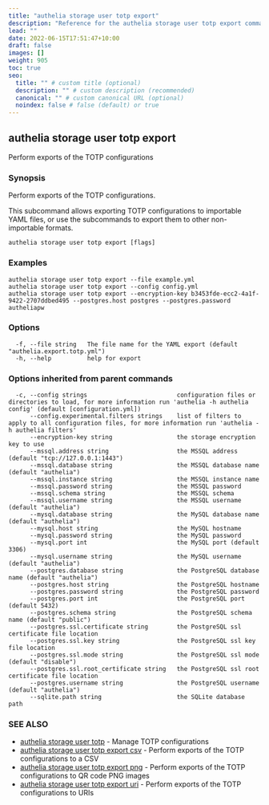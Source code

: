 ```yaml
---
title: "authelia storage user totp export"
description: "Reference for the authelia storage user totp export command."
lead: ""
date: 2022-06-15T17:51:47+10:00
draft: false
images: []
weight: 905
toc: true
seo:
  title: "" # custom title (optional)
  description: "" # custom description (recommended)
  canonical: "" # custom canonical URL (optional)
  noindex: false # false (default) or true
---
```


## authelia storage user totp export

Perform exports of the TOTP configurations

### Synopsis

Perform exports of the TOTP configurations.

This subcommand allows exporting TOTP configurations to importable YAML files, or use the subcommands to export them to other non-importable formats.

```
authelia storage user totp export [flags]
```

### Examples

```
authelia storage user totp export --file example.yml
authelia storage user totp export --config config.yml
authelia storage user totp export --encryption-key b3453fde-ecc2-4a1f-9422-2707ddbed495 --postgres.host postgres --postgres.password autheliapw
```

### Options

```
  -f, --file string   The file name for the YAML export (default "authelia.export.totp.yml")
  -h, --help          help for export
```

### Options inherited from parent commands

```
  -c, --config strings                         configuration files or directories to load, for more information run 'authelia -h authelia config' (default [configuration.yml])
      --config.experimental.filters strings    list of filters to apply to all configuration files, for more information run 'authelia -h authelia filters'
      --encryption-key string                  the storage encryption key to use
      --mssql.address string                   the MSSQL address (default "tcp://127.0.0.1:1443")
      --mssql.database string                  the MSSQL database name (default "authelia")
      --mssql.instance string                  the MSSQL instance name
      --mssql.password string                  the MSSQL password
      --mssql.schema string                    the MSSQL schema
      --mssql.username string                  the MSSQL username (default "authelia")
      --mysql.database string                  the MySQL database name (default "authelia")
      --mysql.host string                      the MySQL hostname
      --mysql.password string                  the MySQL password
      --mysql.port int                         the MySQL port (default 3306)
      --mysql.username string                  the MySQL username (default "authelia")
      --postgres.database string               the PostgreSQL database name (default "authelia")
      --postgres.host string                   the PostgreSQL hostname
      --postgres.password string               the PostgreSQL password
      --postgres.port int                      the PostgreSQL port (default 5432)
      --postgres.schema string                 the PostgreSQL schema name (default "public")
      --postgres.ssl.certificate string        the PostgreSQL ssl certificate file location
      --postgres.ssl.key string                the PostgreSQL ssl key file location
      --postgres.ssl.mode string               the PostgreSQL ssl mode (default "disable")
      --postgres.ssl.root_certificate string   the PostgreSQL ssl root certificate file location
      --postgres.username string               the PostgreSQL username (default "authelia")
      --sqlite.path string                     the SQLite database path
```

### SEE ALSO

* [authelia storage user totp](authelia_storage_user_totp.md)	 - Manage TOTP configurations
* [authelia storage user totp export csv](authelia_storage_user_totp_export_csv.md)	 - Perform exports of the TOTP configurations to a CSV
* [authelia storage user totp export png](authelia_storage_user_totp_export_png.md)	 - Perform exports of the TOTP configurations to QR code PNG images
* [authelia storage user totp export uri](authelia_storage_user_totp_export_uri.md)	 - Perform exports of the TOTP configurations to URIs

